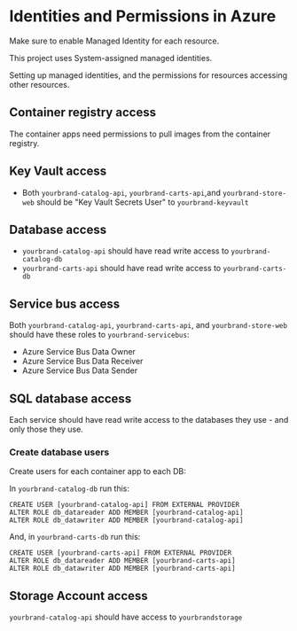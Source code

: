 # Identities and Permissions in Azure

Make sure to enable Managed Identity  for each resource. 

This project uses System-assigned managed identities.

Setting up managed identities, and the permissions for resources accessing other resources.

## Container registry access

The container apps need permissions to pull images from the container registry.

## Key Vault access

*  Both ``yourbrand-catalog-api``, ``yourbrand-carts-api``,and ``yourbrand-store-web`` should be 
"Key Vault Secrets User" to ``yourbrand-keyvault``

## Database access

* ``yourbrand-catalog-api`` should have read write access to ``yourbrand-catalog-db``
* ``yourbrand-carts-api`` should have read write access to ``yourbrand-carts-db``

## Service bus access

Both ``yourbrand-catalog-api``, ``yourbrand-carts-api``, and ``yourbrand-store-web`` should have these roles to ``yourbrand-servicebus``:

* Azure Service Bus Data Owner
* Azure Service Bus Data Receiver
* Azure Service Bus Data Sender

## SQL database access

Each service should have read write access to the databases they use - and only those they use.

### Create database users

Create users for each container app to each DB:

In ``yourbrand-catalog-db`` run this:

```
CREATE USER [yourbrand-catalog-api] FROM EXTERNAL PROVIDER
ALTER ROLE db_datareader ADD MEMBER [yourbrand-catalog-api]
ALTER ROLE db_datawriter ADD MEMBER [yourbrand-catalog-api]
```

And, in ``yourbrand-carts-db`` run this:

```
CREATE USER [yourbrand-carts-api] FROM EXTERNAL PROVIDER
ALTER ROLE db_datareader ADD MEMBER [yourbrand-carts-api]
ALTER ROLE db_datawriter ADD MEMBER [yourbrand-carts-api]
```

## Storage Account access

``yourbrand-catalog-api`` should have access to ``yourbrandstorage``